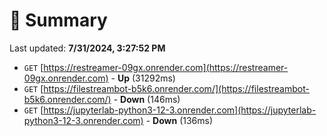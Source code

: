 # 📖 Summary
Last updated: **7/31/2024, 3:27:52 PM**

- `GET` [https://restreamer-09gx.onrender.com](https://restreamer-09gx.onrender.com) - **Up** (31292ms)
- `GET` [https://filestreambot-b5k6.onrender.com/](https://filestreambot-b5k6.onrender.com/) - **Down** (146ms)
- `GET` [https://jupyterlab-python3-12-3.onrender.com](https://jupyterlab-python3-12-3.onrender.com) - **Down** (136ms)
